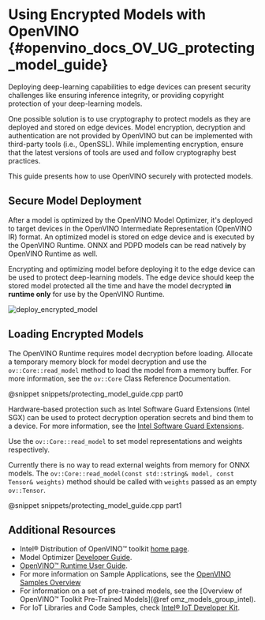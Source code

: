 # Using Encrypted Models with OpenVINO  {#openvino_docs_OV_UG_protecting_model_guide}

Deploying deep-learning capabilities to edge devices can present security
challenges like ensuring inference integrity, or providing copyright
protection of your deep-learning models.

One possible solution is to use cryptography to protect models as they are
deployed and stored on edge devices. Model encryption, decryption and
authentication are not provided by OpenVINO but can be implemented with
third-party tools (i.e., OpenSSL). While implementing encryption, ensure that 
the latest versions of tools are used and follow cryptography best practices.

This guide presents how to use OpenVINO securely with protected models.

## Secure Model Deployment

After a model is optimized by the OpenVINO Model Optimizer, it's deployed
to target devices in the OpenVINO Intermediate Representation (OpenVINO IR) format. An optimized
model is stored on edge device and is executed by the OpenVINO Runtime. 
ONNX and PDPD models can be read natively by OpenVINO Runtime as well.

Encrypting and optimizing model before deploying it to the edge device can be
used to protect deep-learning models. The edge device should keep the stored model
protected all the time and have the model decrypted **in runtime only** for use
by the OpenVINO Runtime.

![deploy_encrypted_model](img/deploy_encrypted_model.png)

## Loading Encrypted Models

The OpenVINO Runtime requires model decryption before loading. Allocate
a temporary memory block for model decryption and use the 
`ov::Core::read_model` method to load the model from a memory buffer.
For more information, see the `ov::Core` Class Reference Documentation.

@snippet snippets/protecting_model_guide.cpp part0

Hardware-based protection such as Intel Software Guard Extensions
(Intel SGX) can be used to protect decryption operation secrets and
bind them to a device. For more information, see the [Intel Software Guard
Extensions](https://software.intel.com/en-us/sgx).

Use the `ov::Core::read_model` to set model representations and
weights respectively.

Currently there is no way to read external weights from memory for ONNX models.
The `ov::Core::read_model(const std::string& model, const Tensor& weights)` method
should be called with `weights` passed as an empty `ov::Tensor`.

@snippet snippets/protecting_model_guide.cpp part1

## Additional Resources

- Intel® Distribution of OpenVINO™ toolkit [home page](https://software.intel.com/en-us/openvino-toolkit).
- Model Optimizer [Developer Guide](../MO_DG/Deep_Learning_Model_Optimizer_DevGuide.md).
- [OpenVINO™ Runtime User Guide](openvino_intro.md).
- For more information on Sample Applications, see the [OpenVINO Samples Overview](Samples_Overview.md)
- For information on a set of pre-trained models, see the [Overview of OpenVINO™ Toolkit Pre-Trained Models](@ref omz_models_group_intel).
- For IoT Libraries and Code Samples, check [Intel® IoT Developer Kit](https://github.com/intel-iot-devkit).
